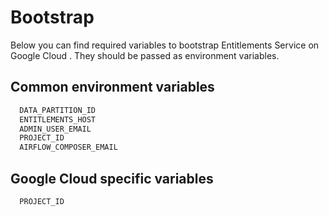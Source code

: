 # Bootstrap

Below you can find required variables to bootstrap Entitlements Service on Google Cloud . They should be passed as environment variables.

## Common environment variables

```bash
  DATA_PARTITION_ID
  ENTITLEMENTS_HOST
  ADMIN_USER_EMAIL
  PROJECT_ID
  AIRFLOW_COMPOSER_EMAIL
```

## Google Cloud specific variables

```bash
  PROJECT_ID
```